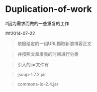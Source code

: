 Duplication-of-work
===================

#因为需求而做的一些重复的工作

##2014-07-22

>依据给定的一组URL抓取新浪博客正文

>并按照文章发表的时间进行分类

>引入的jar文件有

>jsoup-1.7.2.jar

>commons-io-2.4.jar
